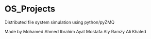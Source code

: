 # OS_Projects
Distributed file system simulation using python/pyZMQ

Made by
Mohamed Ahmed Ibrahim
Ayat Mostafa
Aly Ramzy
Ali Khaled
